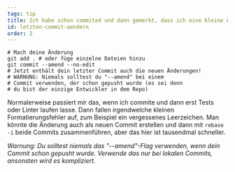 ```yaml
---
tags: tip
title: Ich habe schon commited und dann gemerkt, dass ich eine kleine Änderung vergessen habe!
id: letzten-commit-aendern
order: 2
---
```


```git
# Mach deine Änderung
git add . # oder füge einzelne Dateien hinzu
git commit --amend --no-edit
# Jetzt enthält dein letzter Commit auch die neuen Änderungen!
# WARNUNG: Niemals solltest du "--amend" bei einem 
# Commit verwenden, der schon gepusht wurde (es sei denn
# du bist der einzige Entwickler in dem Repo)
```

Normalerweise passiert mir das, wenn ich commite und dann erst Tests oder Linter laufen lasse. Dann fallen irgendwelche kleinen Formatierungsfehler auf, zum Beispiel ein vergessenes Leerzeichen. Man könnte die Änderung auch als neuen Commit erstellen und dann mit <nobr>`rebase -i`</nobr> beide Commits zusammenführen, aber das hier ist tausendmal schneller.


*Warnung: Du solltest niemals das "--amend"-Flag verwenden, wenn dein Commit schon gepusht wurde. Verwende das nur bei lokalen Commits, ansonsten wird es kompliziert.*